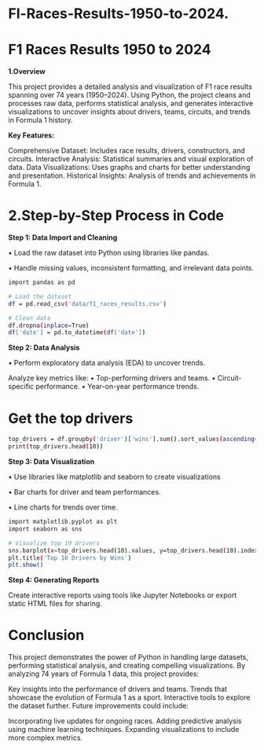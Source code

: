 # Fl-Races-Results-1950-to-2024.

# F1 Races Results 1950 to 2024

**1.Overview**

This project provides a detailed analysis and visualization of F1 race results spanning over 74 years (1950–2024). Using Python, the project cleans and processes raw data, performs statistical analysis, and generates interactive visualizations to uncover insights about drivers, teams, circuits, and trends in Formula 1 history.

**Key Features:**

Comprehensive Dataset: Includes race results, drivers, constructors, and circuits.
Interactive Analysis: Statistical summaries and visual exploration of data.
Data Visualizations: Uses graphs and charts for better understanding and presentation.
Historical Insights: Analysis of trends and achievements in Formula 1.



# 2.Step-by-Step Process in Code

**Step 1: Data Import and Cleaning**

• Load the raw dataset into Python using libraries like pandas.

• Handle missing values, inconsistent formatting, and irrelevant data points.

```bash
import pandas as pd

# Load the dataset
df = pd.read_csv('data/f1_races_results.csv')

# Clean data
df.dropna(inplace=True)
df['date'] = pd.to_datetime(df['date'])
```

**Step 2: Data Analysis**

• Perform exploratory data analysis (EDA) to uncover trends.

Analyze key metrics like:
• Top-performing drivers and teams.
• Circuit-specific performance.
• Year-on-year performance trends.


# Get the top drivers
```bash
top_drivers = df.groupby('driver')['wins'].sum().sort_values(ascending=False)
print(top_drivers.head(10))
```

**Step 3: Data Visualization**

• Use libraries like matplotlib and seaborn to create visualizations

• Bar charts for driver and team performances.

• Line charts for trends over time.

```bash
import matplotlib.pyplot as plt
import seaborn as sns

# Visualize top 10 drivers
sns.barplot(x=top_drivers.head(10).values, y=top_drivers.head(10).index)
plt.title('Top 10 Drivers by Wins')
plt.show()
```

**Step 4: Generating Reports**

Create interactive reports using tools like Jupyter Notebooks or export static HTML files for sharing.

# Conclusion
This project demonstrates the power of Python in handling large datasets, performing statistical analysis, and creating compelling visualizations. By analyzing 74 years of Formula 1 data, this project provides:

Key insights into the performance of drivers and teams.
Trends that showcase the evolution of Formula 1 as a sport.
Interactive tools to explore the dataset further.
Future improvements could include:

Incorporating live updates for ongoing races.
Adding predictive analysis using machine learning techniques.
Expanding visualizations to include more complex metrics.
